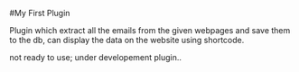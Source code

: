 #My First Plugin

Plugin which extract all the emails from the given webpages and save them to the db, can display the data on the website using shortcode.

not ready to use; under developement plugin..
